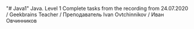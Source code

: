 "# Java1"
Java. Level 1
Complete tasks from the recording from 24.07.2020 / Geekbrains
Teacher / Преподаватель
Ivan Ovtchinnikov / Иван Овчинников
